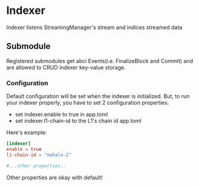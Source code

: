 # Indexer

Indexer listens StreamingManager's stream and indices streamed data

## Submodule

Registered submodules get abci Events(i.e. FinalizeBlock and Commit) and are allowed to CRUD indexer key-value storage.

### Configuration

Default configuration will be set when the indexer is initialized.
But, to run your indexer properly, you have to set 2 configuration properties.

* set indexer.enable to true in app.toml
* set indexer.l1-chain-id to the L1's chain id app.toml

Here's example:
```toml
[indexer]
enable = true
l1-chain-id = "mahalo-2"

#...other properties..
```

Other properties are okay with default!